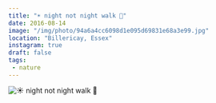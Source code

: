 ```yaml
---
title: "☀️ night not night walk 🌙"
date: 2016-08-14
image: "/img/photo/94a6a4cc6098d1e095d69831e68a3e99.jpg"
location: "Billericay, Essex"
instagram: true
draft: false
tags:
 - nature
---
```


![☀️ night not night walk 🌙](/img/photo/94a6a4cc6098d1e095d69831e68a3e99.jpg)
